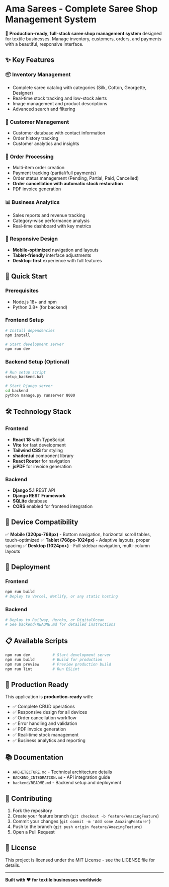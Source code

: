 # Ama Sarees - Complete Saree Shop Management System

🚀 **Production-ready, full-stack saree shop management system** designed for textile businesses. Manage inventory, customers, orders, and payments with a beautiful, responsive interface.

## ✨ Key Features

### 📦 **Inventory Management**
- Complete saree catalog with categories (Silk, Cotton, Georgette, Designer)
- Real-time stock tracking and low-stock alerts
- Image management and product descriptions
- Advanced search and filtering

### 👥 **Customer Management**
- Customer database with contact information
- Order history tracking
- Customer analytics and insights

### 🛒 **Order Processing**
- Multi-item order creation
- Payment tracking (partial/full payments)
- Order status management (Pending, Partial, Paid, Cancelled)
- **Order cancellation with automatic stock restoration**
- PDF invoice generation

### 📊 **Business Analytics**
- Sales reports and revenue tracking
- Category-wise performance analysis
- Real-time dashboard with key metrics

### 📱 **Responsive Design**
- **Mobile-optimized** navigation and layouts
- **Tablet-friendly** interface adjustments
- **Desktop-first** experience with full features

## 🚀 Quick Start

### Prerequisites
- Node.js 18+ and npm
- Python 3.8+ (for backend)

### Frontend Setup
```bash
# Install dependencies
npm install

# Start development server
npm run dev
```

### Backend Setup (Optional)
```bash
# Run setup script
setup_backend.bat

# Start Django server
cd backend
python manage.py runserver 8000
```

## 🛠 Technology Stack

### **Frontend**
- **React 18** with TypeScript
- **Vite** for fast development
- **Tailwind CSS** for styling
- **shadcn/ui** component library
- **React Router** for navigation
- **jsPDF** for invoice generation

### **Backend**
- **Django 5.1** REST API
- **Django REST Framework**
- **SQLite** database
- **CORS** enabled for frontend integration

## 📱 Device Compatibility

✅ **Mobile (320px-768px)** - Bottom navigation, horizontal scroll tables, touch-optimized
✅ **Tablet (768px-1024px)** - Adaptive layouts, proper spacing
✅ **Desktop (1024px+)** - Full sidebar navigation, multi-column layouts

## 🚀 Deployment

### **Frontend**
```bash
npm run build
# Deploy to Vercel, Netlify, or any static hosting
```

### **Backend**
```bash
# Deploy to Railway, Heroku, or DigitalOcean
# See backend/README.md for detailed instructions
```

## 📋 Available Scripts

```bash
npm run dev          # Start development server
npm run build        # Build for production
npm run preview      # Preview production build
npm run lint         # Run ESLint
```

## 🎯 Production Ready

This application is **production-ready** with:
- ✅ Complete CRUD operations
- ✅ Responsive design for all devices
- ✅ Order cancellation workflow
- ✅ Error handling and validation
- ✅ PDF invoice generation
- ✅ Real-time stock management
- ✅ Business analytics and reporting

## 📚 Documentation

- `ARCHITECTURE.md` - Technical architecture details
- `BACKEND_INTEGRATION.md` - API integration guide
- `backend/README.md` - Backend setup and deployment

## 🤝 Contributing

1. Fork the repository
2. Create your feature branch (`git checkout -b feature/AmazingFeature`)
3. Commit your changes (`git commit -m 'Add some AmazingFeature'`)
4. Push to the branch (`git push origin feature/AmazingFeature`)
5. Open a Pull Request

## 📄 License

This project is licensed under the MIT License - see the LICENSE file for details.

---

**Built with ❤️ for textile businesses worldwide**

